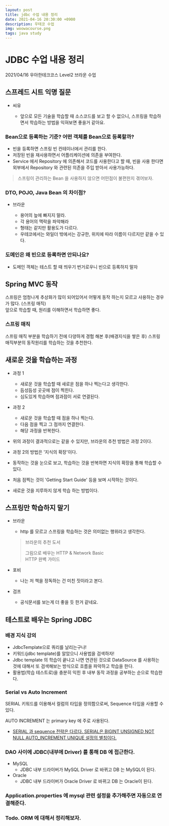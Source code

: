 ```yaml
---
layout: post
title: jdbc 수업 내용 정리
date: 2021-04-16 20:30:00 +0900
description: 우테코 수업
img: woowacourse.png
tags: java study
---
```


# JDBC 수업 내용 정리

2021/04/16 우아한테크코스 Level2 브라운 수업

## 스프레드 시트 익명 질문

- <bold>씨유
  - 앞으로 모든 기술을 학습할 때 소스코드를 보고 할 수 없으니, 스프링을 학습하면서 학습하는 방법을 익혀보면 좋을거 같아요.

### Bean으로 등록하는 기준? 어떤 객체를 Bean으로 등록할까?

- 빈을 등록하면 스프링 빈 컨테이너에서 관리를 한다.
- 저장된 빈을 재사용하면서 어플리케이션에 의존을 부여한다.
- Service 에서 Repository 에 의존해서 코드를 사용한다고 할 때, 빈을 사용 한다면 외부에서 Repository 와 관련된 의존을 주입 받아서 사용가능하다.

>스프링이 관리하는 Bean 을 사용하지 않으면 어떤점이 불편한지 겪어보자.

### DTO, POJO, Java Bean 의 차이점?

- <bold>브라운
  - 용어의 늪에 빠지지 말라.
  - 각 용어의 맥락을 파악해라
  - 형태는 같지만 활용도가 다르다.
  - 우테코에서는 와일더 밖에서는 강규한, 위치에 따라 이름이 다르지만 같을 수 있다.

### 도메인은 왜 빈으로 등록하면 안되나요?

- 도메인 객체는 테스트 할 때 띄우기 번거로우니 빈으로 등록하지 말자

  

## Spring MVC 동작

스프링은 엄청나게 추상화가 많이 되어있어서 어떻게 동작 하는지 모르고 사용하는 경우가 많다. (스프링 매직)<br>앞으로 학습할 때, 원리를 이해하면서 학습하면 좋다.

### 스프링 매직

스프링 매직 부분을 학습하기 전에 다양하게 경험 해본 후(배경지식을 쌓은 후) 스프링 매직부분의 동작원리를 학습하는 것을 추천한다.

## 새로운 것을 학습하는 과정

- 과정 1

  - 새로운 것을 학습할 때 새로운 점을 하나 찍는다고 생각한다.
  - 듬성듬성 곳곳에 점이 찍힌다.
  - 심도있게 학습하며 점과점이 서로 연결된다.

- 과정 2

  - 새로운 것을 학습할 때 점을 하나 찍는다.
  - 다음 점을 찍고 그 점까지 연결한다.
  - 해당 과정을 반복한다.

  

- 위의 과정이 결과적으로는 같을 수 있지만, 브라운의 추천 방법은 과정 2이다.

- 과정 2의 방법은 '지식의 확장'이다.

- 동작하는 것을 눈으로 보고, 학습하는 것을 반복하면 지식의 확장을 통해 학습할 수 있다.

- 처음 점찍는 것이 'Getting Start Guide' 등을 보며 시작하는 것이다.

- 새로운 것을 지루하지 않게 학습 하는 방법이다.

## <bold>스프링만 학습하지 말기

- 브라운

  - http 를 모르고 스프링을 학습하는 것은 의미없는 행위라고 생각한다.

  > 브라운의 추천 도서
  >
  > 그림으로 배우는 HTTP & Network Basic<br>HTTP 완벽 가이드

- 포비
  - 나는 저 책을 정독하는 건 미친 짓이라고 본다.
- 검프
  - 공식문서를 보는게 더 좋을 듯 한거 같네요.

## 테스트로 배우는 Spring JDBC

### 배경 지식 강의

- JdbcTemplate으로 쿼리를 날리는구나!
- 키워드(jdbc template)를 알았으니 사용법을 검색하자!
- Jdbc template 의 학습이 끝나고 나면 연관된 것으로 DataSource 를 사용하는 것에 대해서 또 검색해보는 방식으로 흐름을 파악하고 학습을 한다.
- 활용법(학습 테스트로)을 충분히 익힌 후 내부 동작 과정을 공부하는 순으로 학습한다.

### Serial vs Auto Increment

SERIAL 키워드를 이용해서 컬럼의 타입을 정의함으로써, Sequence 타입을 사용할 수 있다.

AUTO INCREMENT 는 primary key 에 주로 사용된다.

- [SERIAL 과 sequence 전략은 다르다. SERIAL은  BIGINT UNSIGNED NOT NULL AUTO_INCREMENT UNIQUE 설정의 별칭이다.](https://stackoverflow.com/questions/20021983/what-is-the-difference-between-serial-and-auto-increment-in-mysql)

### DAO 사이에 JDBC(내부에 Driver) 를 통해 DB 에 접근한다.

- MySQL
  - JDBC 내부 드라이버가 MySQL Driver 로 바뀌고 DB 는 MySQL이 된다.
- Oracle
  - JDBC 내부 드라이버가 Oracle Driver 로 바뀌고 DB 는 Oracle이 된다.

### Application.properties 에 mysql 관련 설정을 추가해주면 자동으로 연결해준다.



### Todo. ORM 에 대해서 정리해보자.
